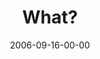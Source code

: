 ---
layout: message
category: message
series: "Wisdom"
title: "What?"
date: 2006-09-16-00-00
message_id: 51
audio-description: "What’s one thing that many seek but few apply? Wisdom. It isn’t knowledge. It isn’t about accumulating profound insights. It’s much more than ‘common sense.’ Real wisdom is revealed in action—what we do and how, when and with whom we engage in the process"
audio: "http://www.crossroads.net/audio/2006/2006_09_Wisdom/Wisdom_01_What_09-17-06_Tome.mp3"
audio-title: "What?"
audio-duration: "37:51"
---